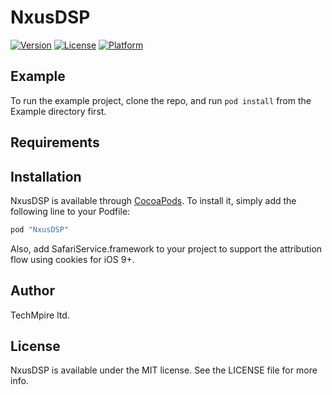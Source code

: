 # NxusDSP

[![Version](https://img.shields.io/cocoapods/v/NxusDSP.svg?style=flat)](http://cocoapods.org/pods/NxusDSP)
[![License](https://img.shields.io/cocoapods/l/NxusDSP.svg?style=flat)](http://cocoapods.org/pods/NxusDSP)
[![Platform](https://img.shields.io/cocoapods/p/NxusDSP.svg?style=flat)](http://cocoapods.org/pods/NxusDSP)

## Example

To run the example project, clone the repo, and run `pod install` from the Example directory first.

## Requirements

## Installation

NxusDSP is available through [CocoaPods](http://cocoapods.org). To install
it, simply add the following line to your Podfile:

```ruby
pod "NxusDSP"
```

Also, add SafariService.framework to your project to support the attribution flow using cookies for iOS 9+.

## Author

TechMpire ltd.

## License

NxusDSP is available under the MIT license. See the LICENSE file for more info.
